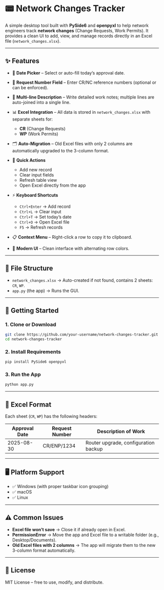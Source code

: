 # 📟 Network Changes Tracker

A simple desktop tool built with **PySide6** and **openpyxl** to help network engineers track **network changes** (Change Requests, Work Permits).
It provides a clean UI to add, view, and manage records directly in an Excel file (`network_changes.xlsx`).

---

## ✨ Features

* 📅 **Date Picker** – Select or auto-fill today’s approval date.
* 🔢 **Request Number Field** – Enter CR/NC reference numbers (optional or can be enforced).
* 📝 **Multi-line Description** – Write detailed work notes; multiple lines are auto-joined into a single line.
* 📊 **Excel Integration** – All data is stored in `network_changes.xlsx` with separate sheets for:

  * **CR** (Change Requests)
  * **WP** (Work Permits)
* 🗂 **Auto-Migration** – Old Excel files with only 2 columns are automatically upgraded to the 3-column format.
* 🔄 **Quick Actions**

  * Add new record
  * Clear input fields
  * Refresh table view
  * Open Excel directly from the app
* ⚡ **Keyboard Shortcuts**

  * `Ctrl+Enter` → Add record
  * `Ctrl+L` → Clear input
  * `Ctrl+T` → Set today’s date
  * `Ctrl+O` → Open Excel file
  * `F5` → Refresh records
* 📋 **Context Menu** – Right-click a row to copy it to clipboard.
* 🎨 **Modern UI** – Clean interface with alternating row colors.

---

## 📂 File Structure

* `network_changes.xlsx` → Auto-created if not found, contains 2 sheets: `CR`, `WP`.
* `app.py` (the app) → Runs the GUI.

---

## 🚀 Getting Started

### 1. Clone or Download

```bash
git clone https://github.com/your-username/network-changes-tracker.git
cd network-changes-tracker
```

### 2. Install Requirements

```bash
pip install PySide6 openpyxl
```

### 3. Run the App

```bash
python app.py
```

---

## 📑 Excel Format

Each sheet (`CR`, `WP`) has the following headers:

| Approval Date | Request Number | Description of Work                  |
| ------------- | -------------- | ------------------------------------ |
| 2025-08-30    | CR/ENP/1234    | Router upgrade, configuration backup |

---

## 🖥️ Platform Support

* ✅ Windows (with proper taskbar icon grouping)
* ✅ macOS
* ✅ Linux

---

## ⚠️ Common Issues

* **Excel file won’t save** → Close it if already open in Excel.
* **PermissionError** → Move the app and Excel file to a writable folder (e.g., Desktop/Documents).
* **Old Excel files with 2 columns** → The app will migrate them to the new 3-column format automatically.

---

## 📜 License

MIT License – free to use, modify, and distribute.
